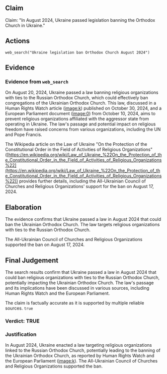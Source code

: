 ## Claim
Claim: "In August 2024, Ukraine passed legislation banning the Orthodox Church in Ukraine."

## Actions
```
web_search("Ukraine legislation ban Orthodox Church August 2024")
```

## Evidence
### Evidence from `web_search`
On August 20, 2024, Ukraine passed a law banning religious organizations with ties to the Russian Orthodox Church, which could effectively ban congregations of the Ukrainian Orthodox Church. This law, discussed in a Human Rights Watch article (<image:k>) published on October 30, 2024, and a European Parliament document (<image:0>) from October 10, 2024, aims to prevent religious organizations affiliated with the aggressor state from operating in Ukraine. The law's passage and potential impact on religious freedom have raised concerns from various organizations, including the UN and Pope Francis.

The Wikipedia article on the Law of Ukraine "On the Protection of the Constitutional Order in the Field of Activities of Religious Organizations" ([https://en.wikipedia.org/wiki/Law_of_Ukraine_%22On_the_Protection_of_the_Constitutional_Order_in_the_Field_of_Activities_of_Religious_Organizations%22](https://en.wikipedia.org/wiki/Law_of_Ukraine_%22On_the_Protection_of_the_Constitutional_Order_in_the_Field_of_Activities_of_Religious_Organizations%22)) provides further details, including the All-Ukrainian Council of Churches and Religious Organizations' support for the ban on August 17, 2024.


## Elaboration
The evidence confirms that Ukraine passed a law in August 2024 that could ban the Ukrainian Orthodox Church. The law targets religious organizations with ties to the Russian Orthodox Church.

The All-Ukrainian Council of Churches and Religious Organizations supported the ban on August 17, 2024.


## Final Judgement
The search results confirm that Ukraine passed a law in August 2024 that could ban religious organizations with ties to the Russian Orthodox Church, potentially impacting the Ukrainian Orthodox Church. The law's passage and its implications have been discussed in various sources, including Human Rights Watch and the European Parliament.

The claim is factually accurate as it is supported by multiple reliable sources. `true`


### Verdict: TRUE

### Justification
In August 2024, Ukraine enacted a law targeting religious organizations linked to the Russian Orthodox Church, potentially leading to the banning of the Ukrainian Orthodox Church, as reported by Human Rights Watch and the European Parliament ([<image:k>](https://www.hrw.org/)). The All-Ukrainian Council of Churches and Religious Organizations supported the ban.
